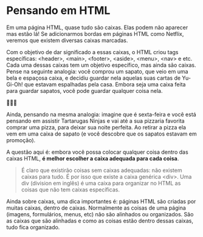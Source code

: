 # Pensando em HTML

Em uma página HTML, quase tudo são caixas. Elas podem não aparecer mas estão lá! Se adicionarmos bordas em páginas HTML como Netflix, veremos que existem diversas caixas marcadas. 

Com o objetivo de dar significado a essas caixas, o HTML criou tags específicas: \<header\>, \<main\>, \<footer\>, \<aside\>, \<menu\>, \<nav\> e etc. Cada uma dessas caixas tem um objetivo específico, mas ainda são caixas. Pense na seguinte analogia: você comprou um sapato, que veio em uma bela e espaçosa caixa, e decidiu guardar nela aquelas suas cartas de Yu-Gi-Oh! que estavam espalhadas pela casa. Embora seja uma caixa feita para guardar sapatos, você pode guardar qualquer coisa nela.

:pizza::pizza::pizza:

Ainda, pensando na mesma analogia:  imagine que é sexta-feira e você está pensando em assistir Tartarugas Ninjas e vai até a sua pizzaria favorita comprar uma pizza, para deixar sua noite perfeita. Ao retirar a pizza ela vem em uma caixa de sapato (e você descobre que os sapatos estavam em promoção).

A questão aqui é: embora você possa colocar qualquer coisa dentro das caixas HTML, **é melhor escolher a caixa adequada para cada coisa**.

> É claro que existirão coisas sem caixas adequadas: não existem caixas
> para tudo. É por isso que existe a caixa genérica \<div\>. Uma div
> (division em inglês) é uma caixa para organizar no HTML as coisas que
> não tem caixas específicas.

Ainda sobre caixas, uma dica importantes é: páginas HTML são criadas por muitas caixas, dentro de caixas. Normalmente as coisas de uma página (imagens, formulários, menus, etc) não são alinhados ou organizados. São as caixas que são alinhadas e como as coisas estão dentro dessas caixas, tudo fica organizado.
